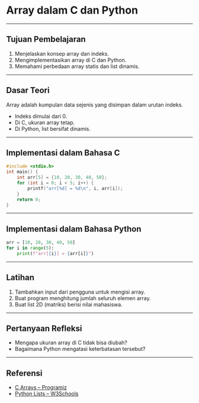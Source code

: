 # Array dalam C dan Python
---
## Tujuan Pembelajaran

1. Menjelaskan konsep array dan indeks.
2. Mengimplementasikan array di C dan Python.
3. Memahami perbedaan array statis dan list dinamis.
---
## Dasar Teori

Array adalah kumpulan data sejenis yang disimpan dalam urutan indeks.

- Indeks dimulai dari 0.
- Di C, ukuran array tetap.
- Di Python, list bersifat dinamis.
---
## Implementasi dalam Bahasa C

```c
#include <stdio.h>
int main() {
    int arr[5] = {10, 20, 30, 40, 50};
    for (int i = 0; i < 5; i++) {
        printf("arr[%d] = %d\n", i, arr[i]);
    }
    return 0;
}
```
---
## Implementasi dalam Bahasa Python

```python
arr = [10, 20, 30, 40, 50]
for i in range(5):
    print(f"arr[{i}] = {arr[i]}")
```
---
## Latihan

1. Tambahkan input dari pengguna untuk mengisi array.
2. Buat program menghitung jumlah seluruh elemen array.
3. Buat list 2D (matriks) berisi nilai mahasiswa.
---
## Pertanyaan Refleksi

- Mengapa ukuran array di C tidak bisa diubah?
- Bagaimana Python mengatasi keterbatasan tersebut?
---
## Referensi

- [C Arrays – Programiz](https://www.programiz.com/c-programming/c-arrays)
- [Python Lists – W3Schools](https://www.w3schools.com/python/python_lists.asp)
